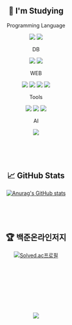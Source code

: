 <div align=center>
  
## 📝 I'm Studying


    
Programming Language

<img src="https://img.shields.io/badge/JAVA-007396?style=flat-square&logo=java&logoColor=white"> <img src="https://img.shields.io/badge/Python-3776AB?style=flat-square&logo=python&logoColor=white"/>

DB

<img src="https://img.shields.io/badge/oracle-F80000?style=flat-square&logo=oracle&logoColor=white"> <img src="https://img.shields.io/badge/mysql-4479A1?style=flat-square&logo=mysql&logoColor=white">

WEB

<img src="https://img.shields.io/badge/html-E34F26?style=flat-square&logo=html5&logoColor=white"> <img src="https://img.shields.io/badge/css-1572B6?style=flat-square&logo=css3&logoColor=white"> <img src="https://img.shields.io/badge/Javascript-F7DF1E?style=flat-square&logo=javascript&logoColor=black"/> <img src="https://img.shields.io/badge/apache tomcat-F8DC75?style=flat-square&logo=apachetomcat&logoColor=black">


Tools

<img src="https://img.shields.io/badge/visual studio code-007ACC?style=flat-square&logo=visualstudiocode&logoColor=white"> <img src="https://img.shields.io/badge/Eclipse IDE-2C2255?style=flat-square&logo=eclipseide&logoColor=white"> <img src="https://img.shields.io/badge/Spring-6DB33F?style=flat-square&logo=Spring&logoColor=white">
  
  
AI

<img src="https://img.shields.io/badge/scikit-learn-#F7931E?style=flat-square&logo=scikitlearn&logoColor=orange">


    
    
<br><br><br>

## 📈 GitHub Stats
[![Anurag's GitHub stats](https://github-readme-stats.vercel.app/api?username=SHINDongHyeo&count_private=true&show_icons=true&theme=merko)](https://github.com/anuraghazra/github-readme-stats)

<br><br><br>


## 🏆 백준온라인저지
[![Solved.ac프로필](http://mazassumnida.wtf/api/generate_badge?boj=sd1010)](https://solved.ac/sd1010)


<br><br><br>


<!-- ## 📞 Contact
Git : <img src="https://img.shields.io/badge/github-181717?style=flat-square&logo=github&logoColor=white"> -->




<br><br><br>


<center><a href="https://hits.seeyoufarm.com"><img src="https://hits.seeyoufarm.com/api/count/incr/badge.svg?url=https%3A%2F%2Fgithub.com%2FSHINDongHyeo%2Fhit-counter&count_bg=%2379C83D&title_bg=%23000000&icon=github.svg&icon_color=%23FFFFFF&title=views&edge_flat=false"/></a></center>

  
  </div>


